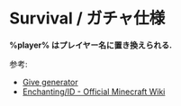 # Survival / ガチャ仕様

**%player% はプレイヤー名に置き換えられる.**  

参考:
- [Give generator](http://mapmaking.fr/give/)
- [Enchanting/ID - Official Minecraft Wiki](https://minecraft.gamepedia.com/Enchanting/ID)

